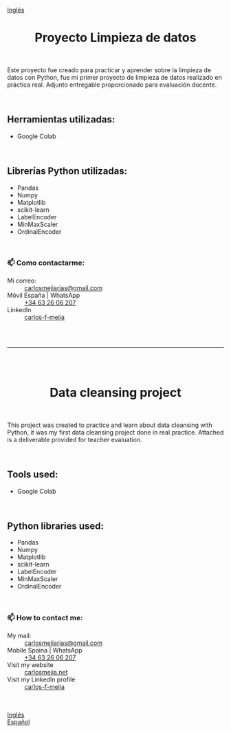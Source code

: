 <a href="#en">Inglés</a>
<br>
<h1 align="center" id="esp">Proyecto Limpieza de datos </h1><br>

<p>Este proyecto fue creado para practicar y aprender sobre la limpieza de datos con Python, fue mi primer proyecto de limpieza de datos realizado en práctica real.  Adjunto entregable proporcionado para evaluación docente.
</p>
<br>
<h2>Herramientas utilizadas:</h2>
<ul>
  <li>Google Colab</li>
</ul>
<br>
<h2>Librerías Python utilizadas:</h2>
<ul>
<li>Pandas</li>
<li>Numpy</li>
<li>Matplotlib</li>
<li>scikit-learn</li>
<li>LabelEncoder</li>
<li>MinMaxScaler</li>
<li>OrdinalEncoder</li>
</ul>
<br>
<h3>📫 Como contactarme:</h3>
<dl>
  <dt>Mi correo:</dt>
  <dd><a href="mailto:carlosmejiarias@gmail.com">carlosmejiarias@gmail.com</a></dd>
  <dt>Móvil España | WhatsApp</dt>
  <dd><a href="tel:+34632606207">+34 63 26 06 207</a></dd>
  <dt>LinkedIn</dt>
  <dd><a href="https://www.linkedin.com/in/carlos-f-mejia/">carlos-f-mejia</a></dd>
</dl>
<br>
<br>
<hr><!-- marcador -->
<br>
<br>
<!-- Ingles -->
<h1 align="center" id="en">Data cleansing project</h1><br>

<p>This project was created to practice and learn about data cleansing with Python, it was my first data cleansing project done in real practice.  Attached is a deliverable provided for teacher evaluation.
</p>
<br>
<h2>Tools used:</h2>
<ul>
  <li>Google Colab</li>
</ul>
<br>
<h2>Python libraries used:</h2>
<ul>
<li>Pandas</li>
<li>Numpy</li>
<li>Matplotlib</li>
<li>scikit-learn</li>
<li>LabelEncoder</li>
<li>MinMaxScaler</li>
<li>OrdinalEncoder</li>
</ul>
<br>
<h3>📫 How to contact me:</h3>
<dl>
  <dt>My mail:</dt>
  <dd><a href="mailto:carlosmejiarias@gmail.com">carlosmejiarias@gmail.com</a></dd>
  <dt>Mobile Spaina | WhatsApp</dt>
  <dd><a href="tel:+34632606207">+34 63 26 06 207</a></dd>
  <dt>Visit my website</dt>
  <dd><a href="https://carlosmejia.net/">carlosmejia.net</a></dd>
  <dt>Visit my LinkedIn profile</dt>
  <dd><a href="https://www.linkedin.com/in/carlos-f-mejia/">carlos-f-mejia</a></dd>
</dl>
<br>
<br>
<div><a href="#en">Inglés</a></div>
<div><a href="#esp">Español</a></div>